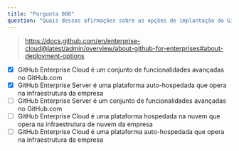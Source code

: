 ```yaml
---
title: "Pergunta 080"
question: "Quais dessas afirmações sobre as opções de implantação do GitHub Enterprise são verdadeiras? (Selecione duas.)"
---
```




> https://docs.github.com/en/enterprise-cloud@latest/admin/overview/about-github-for-enterprises#about-deployment-options
- [x] GitHub Enterprise Cloud é um conjunto de funcionalidades avançadas no GitHub.com
- [x] GitHub Enterprise Server é uma plataforma auto-hospedada que opera na infraestrutura da empresa
- [ ] GitHub Enterprise Server é um conjunto de funcionalidades avançadas no GitHub.com
- [ ] GitHub Enterprise Cloud é uma plataforma hospedada na nuvem que opera na infraestrutura de nuvem da empresa
- [ ] GitHub Enterprise Cloud é uma plataforma auto-hospedada que opera na infraestrutura da empresa
